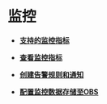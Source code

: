 # 监控<a name="esw_ug_0013"></a>

-   **[支持的监控指标](支持的监控指标.md)**  

-   **[查看监控指标](查看监控指标.md)**  

-   **[创建告警规则和通知](创建告警规则和通知.md)**  

-   **[配置监控数据存储至OBS](配置监控数据存储至OBS.md)**  


